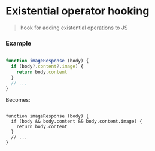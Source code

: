 # Existential operator hooking

> hook for adding existential operations to JS


### Example

```js

function imageResponse (body) {
  if (body?.content?.image) {
    return body.content
  }
  // ...
}

```

Becomes:

```

function imageResponse (body) {
  if (body && body.content && body.content.image) {
    return body.content
  }
  // ...
}
```
